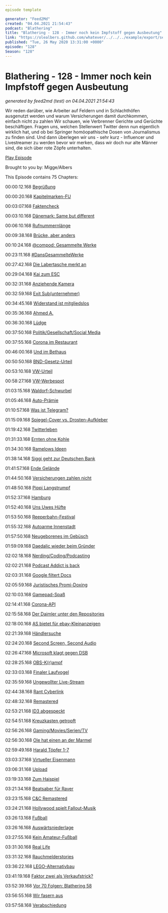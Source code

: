 ```yaml
---
episode template

generator: "Feed2Md"
created: "04.04.2021 21:54:43"
podcast: "Blathering"
title: "Blathering - 128 - Immer noch kein Impfstoff gegen Ausbeutung"
link: "https://olealbers.github.com/whatever/../../../example/export/seasons/5/2020/5/Blathering - 128 - Immer noch kein Impfstoff gegen Ausbeutung.md"
published: "Tue, 26 May 2020 13:31:00 +0000"
episode: "128"
Season: "128"
---
```


# Blathering - 128 - Immer noch kein Impfstoff gegen Ausbeutung
_generated by feed2md (test) on 04.04.2021 21:54:43_

Wir reden darüber, wie Arbeiter auf Feldern und in Schlachthöfen ausgenutzt werden und warum Versicherungen damit durchkommen, einfach nicht zu zahlen Wir schauen, wie Verbrenner Gerichte und Gerüchte beschäftigen. Fragen uns, welchen Stellenwert Twitter denn nun eigentlich wirklich hat, und ob bei Springer homöopathische Dosen von Journalismus zu finden sind. Und dann überlegen wir uns - sehr kurz - Influencer und Livestreamer zu werden bevor wir merken, dass wir doch nur alte Männer sind, die sich über rote Zöpfe unterhalten.

[Play Episode](https://www.blathering.de/podlove/file/1247/s/feed/c/mp3/blathering_128.mp3)

Brought to you by: Migge/Albers

This Episode contains 75 Chapters:


00:00:12.168 [Begrüßung]()

00:00:20.168 [Kapitelmarken-FU](https://podlove.org/simple-chapters/)

00:03:07.168 [Faktencheck]()

00:03:10.168 [Dänemark: Same but different](https://www.nordschleswiger.dk/de/nordschleswig-daenemark-wirtschaft/hoher-standard-schuetzt-mitarbeiter-daenischer-schlachthoefe-vor)

00:06:10.168 [Rufnummernlänge](https://de.wikipedia.org/wiki/Rufnummer#L%C3%A4nge_von_Rufnummern)

00:09:38.168 [Brücke, aber anders](https://www.ndr.de/nachrichten/hamburg/Entwurf-fuer-Sternbruecken-Neubau-abgelehnt,sternbruecke124.html)

00:10:24.168 [@compod: Gesammelte Werke](https://twitter.com/search?q=(from%3Acompod)%20(%40blathering_pod)%20until%3A2020-05-26%20since%3A2020-05-19&src=typed_query&f=live)

00:23:11.168 [#DansGesammelteWerke](https://twitter.com/search?q=(from%3Aevildanwallace)%20(%40blathering_pod)%20until%3A2020-05-26%20since%3A2020-05-19&src=typed_query&f=live)

00:27:42.168 [Die Labertasche merkt an](https://www.bussgeld-info.de/fahrverbot/antreten/)

00:29:04.168 [Kai zum ESC](https://pluspora.com/posts/c80011707bf501385569101b0e91c357#521aa7007d8c01381331005056264835)

00:32:31.168 [Anziehende Kamera](https://petapixel.com/2020/05/19/oneplus-will-disable-the-controversial-infrared-camera-on-the-oneplus-8-pro/)

00:32:59.168 [Exit Sub(unternehmer)](https://taz.de/Corona-Ausbrueche-in-Schlachthoefen/!5687259/)

00:34:45.168 [Widerstand ist mitgliedslos](https://twitter.com/SchwarzePalmen/status/1263184136325468160)

00:35:36.168 [Ahmed A.](https://www1.wdr.de/nachrichten/landespolitik/wende-im-fall-amed-a-100.html)

00:36:30.168 [Lüdge](https://taz.de/Luegde-Untersuchungsausschuss/!5687637/)

00:37:50.168 [Politik/Gesellschaft/Social Media]()

00:37:55.168 [Corona im Restaurant](https://www.ndr.de/nachrichten/niedersachsen/Kreis-Leer-Gibt-es-unbekannte-Kontaktpersonen,corona3202.html)

00:46:00.168 [Und im Bethaus](https://www.faz.net/aktuell/rhein-main/frankfurt/wie-eine-glaubensgemeinschaft-zum-corona-hotspot-wurde-16783837.html?printPagedArticle=true)

00:50:50.168 [BND-Gesetz-Urteil](https://logbuch-netzpolitik.de/lnp346-grundrechtsimperialismus)

00:53:10.168 [VW-Urteil](https://www.kuechenstud.io/lagedernation/2020/05/23/ldn191-corona-update-wirtschaftsfoerderung-kaufpraemie-lufthansa-corona-demos-bverfg-zu-bnd/?t=1%3A04%3A28)

00:58:27.168 [VW-Werbespot](https://noizz.de/news/shitstorm-rassistische-werbung-von-vw-auf-instagram/r6fcj0p)

01:03:15.168 [Waldorf-Schwurbel](https://anthroposophie.blog/2020/05/15/terror-hitler-corona/)

01:05:46.168 [Auto-Prämie](https://www.kuechenstud.io/lagedernation/2020/05/23/ldn191-corona-update-wirtschaftsfoerderung-kaufpraemie-lufthansa-corona-demos-bverfg-zu-bnd/?t=12%3A14)

01:10:57.168 [Was ist Telegram?](https://www.deutschlandfunkkultur.de/nachrichtendienst-telegram-wenig-regulierter-ort-fuer-wilde.1264.de.html?dram:article_id=477273)

01:15:09.168 [Spiegel-Cover vs. Drosten-Aufkleber](https://www.br.de/nachrichten/deutschland-welt/widerwaertiger-tabubruch-ns-vergleiche-waehrend-corona,Rzj6QCv)

01:19:42.168 [Twitterleben](https://twitter.com/tmigge/status/1264277557236699136)

01:31:33.168 [Ernten ohne Kohle](https://bonn.fau.org/pressemitteilung-gewerkschaft-prueft-anstrengung-von-180-gerichtsverfahren-gegen-insolvenzverwalter-des-seit-einer-woche-bestreikten-spargelbetriebs-in-bornheim/)

01:34:30.168 [Ramelows Ideen](https://www.tagesschau.de/inland/corona-thueringen-ramelow-101.html)

01:38:14.168 [Siggi geht zur Deutschen Bank](https://www.mdr.de/nachrichten/politik/inland/sigmar-gabriel-deutsche-bank-aufsichtsrat-100.html)

01:41:57.168 [Ende Gelände](http://antirrr.nirgendwo.info/2020/05/19/jugendamt-und-verfassungsschutz-vereint-mit-dem-aussteigerinnenprogramm-fuer-linksextremismus-wegen-teilnahme-an-ende-gelaende-aktion/)

01:44:50.168 [Versicherungen zahlen nicht](https://www.rnd.de/wirtschaft/versicherer-zahlen-nicht-gastwirte-haben-arger-mit-corona-versicherungen-2VLS6EMWCBCGNOKL4NPWR7E3OA.html)

01:48:50.168 [Pippi Langstrumpf](https://www.mydealz.de/deals/zum-75-geburtstag-von-astrid-lindgren-viele-pippi-filme-und-mehr-karlsson-kalle-blomquist-ronja-lotta-im-stream-und-zum-download-1590332)

01:52:37.168 [Hamburg]()

01:52:40.168 [Uns Uwes Hüfte](https://www.ndr.de/sport/fussball/Sturz-und-Hueft-Operation-Uwe-Seeler-im-Krankenhaus,seeler464.html)

01:53:50.168 [Reeperbahn-Festival](https://hamburg1.de/nachrichten/44940/Reeperbahn_Festival_im_September_geplant.html)

01:55:32.168 [Autoarme Innenstadt](https://hamburg1.de/nachrichten/44931/Hamburg_bekommt_autoarme_Innenstadt.html)

01:57:50.168 [Neugeborenes im Gebüsch](https://hamburg1.de/nachrichten/44977/Update_Polizei_nimmt_Mutter_26_fest.html)

01:59:09.168 [Daedalic wieder beim Gründer](https://www.golem.de/news/spielebranche-gruender-kauft-daedalic-entertainment-zurueck-2005-148591.htmtl)

02:02:18.168 [Nerding/Coding/Podcasting]()

02:02:21.168 [Podcast Addict is back](https://www.theregister.co.uk/2020/05/19/podcast_addict_ban_google_android/)

02:03:31.168 [Google filtert Docs](https://reclaimthenet.org/google-drive-takes-down-user-file-plandemic/)

02:05:59.168 [Juristisches Promi-Doxing](https://www.zdnet.de/88379864/ransomware-cyberkriminelle-fordern-42-millionen-dollar-von-us-anwaltskanzlei/)

02:10:03.168 [Gamepad-Spaß](https://twitter.com/stammtischphilo/status/1262692497203044353)

02:14:41.168 [Corona-API](https://www.zdnet.de/88380010/covid-19-pandemie-apple-und-google-veroeffentlichten-exposure-notification-api/)

02:15:58.168 [Der Daimler unter den Repositories](https://www.zdnet.de/88379887/mercedes-benz-verliert-quellcode-von-smart-car-komponenten/)

02:18:00.168 [AS bietet für ebay-Kleinanzeigen](https://www.golem.de/news/kkr-axel-springer-bietet-fuer-ebay-kleinanzeigen-2005-148667.html)

02:21:39.168 [Händlersuche](https://twitter.com/stammtischphilo/status/1263385027452297217)

02:24:20.168 [Second Screen, Second Audio](https://www.microsoft.com/de-de/p/eartrumpet/9nblggh516xp?activetab=pivot:overviewtab)

02:26:47.168 [Microsoft klagt gegen DSB](https://www.golem.de/news/streit-um-videokonferenz-software-microsoft-mahnt-berliner-datenschutzbehoerde-ab-2005-148531.html)

02:28:25.168 [OBS-K(r)ampf](https://obsproject.com/forum/threads/laptop-black-screen-when-capturing-read-here-first.5965/)

02:33:03.168 [Finaler Laufvogel](https://twitter.com/stammtischphilo/status/1264507846634471425)

02:35:59.168 [Ungewollter Live-Stream](https://twitter.com/tmigge/status/1264506011605438464)

02:44:38.168 [Rant Cyberlink](https://twitter.com/stammtischphilo/status/1263022275651141632)

02:48:32.168 [Remastered](https://www.youtube.com/watch?v=CkysCJBdGtw)

02:53:21.168 [ID3 abgespeckt](https://www.golem.de/news/pannenproduktion-volkswagen-id-3-startet-mit-abgespecktem-funktionsumfang-2005-148668.html)

02:54:51.168 [Kreuzkasten getropft](https://www.golem.de/news/microsoft-teile-des-kernels-von-windows-nt-3-5-und-der-xbox-geleakt-2005-148647.html)

02:56:26.168 [Gaming/Movies/Serien/TV]()

02:56:30.168 [Ole hat einen an der Marmel](https://twitter.com/stammtischphilo/status/1262864247316455424)

02:59:49.168 [Harald Töpfer 1-7](https://twitter.com/stammtischphilo/status/1261028214362845184)

03:03:37.168 [Virtueller Eisenmann](https://store.playstation.com/de-de/product/EP9000-CUSA18319_00-MIMVRDEMO0000001)

03:06:31.168 [Upload](https://de.wikipedia.org/wiki/Upload_(Fernsehserie))

03:19:33.168 [Zum Haispiel](https://twitter.com/tmigge/status/1263116050088017920)

03:21:34.168 [Beatsaber für Raver](https://twitter.com/stammtischphilo/status/1264334756512219137)

03:23:15.168 [C&C Remastered](https://www.golem.de/news/electronic-arts-quellcode-von-c-c-remastered-wird-veroeffentlicht-2005-148638.html)

03:24:21.168 [Hollywood spielt Fallout-Musik](https://www.youtube.com/watch?v=PJ9IaplRrm4)

03:26:13.168 [Fußball]()

03:26:16.168 [Auswärtsniederlage](https://www.fcstpauli.com/news/der-fc-st-pauli-verliert-beim-sv-darmstadt-98-1920/)

03:27:55.168 [Kein Amateur-Fußball](https://www.hfv.de/artikel/vereine-des-hfv-mehrheitlich-fuer-abbruch-der-saison/)

03:31:30.168 [Real Life]()

03:31:32.168 [Rauchmelderstories](https://twitter.com/stammtischphilo/status/1263015575233716227)

03:36:22.168 [LEGO-Alternativbau](https://www.instagram.com/p/CAdsHKFqO0z/)

03:41:19.168 [Faktor zwei als Verkaufstrick?](https://twitter.com/alone_lars)

03:52:39.168 [Vor 70 Folgen: Blathering 58](https://www.blathering.de/2018/09/blathering-058-immer-aerger-mit-der-rechtsabteilung/)

03:56:55.168 [Wir fasern aus]()

03:57:58.168 [Verabschiedung]()


